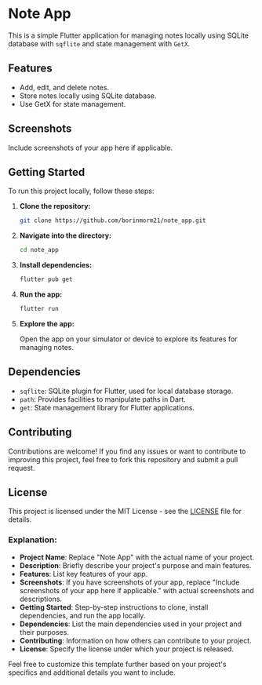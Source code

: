 # Note App

This is a simple Flutter application for managing notes locally using SQLite database with `sqflite` and state management with `GetX`.

## Features

- Add, edit, and delete notes.
- Store notes locally using SQLite database.
- Use GetX for state management.

## Screenshots

Include screenshots of your app here if applicable.

## Getting Started

To run this project locally, follow these steps:

1. **Clone the repository:**

   ```bash
   git clone https://github.com/borinmorm21/note_app.git
   ```

2. **Navigate into the directory:**

   ```bash
   cd note_app
   ```

3. **Install dependencies:**

   ```bash
   flutter pub get
   ```

4. **Run the app:**

   ```bash
   flutter run
   ```

5. **Explore the app:**

   Open the app on your simulator or device to explore its features for managing notes.

## Dependencies

- `sqflite`: SQLite plugin for Flutter, used for local database storage.
- `path`: Provides facilities to manipulate paths in Dart.
- `get`: State management library for Flutter applications.

## Contributing

Contributions are welcome! If you find any issues or want to contribute to improving this project, feel free to fork this repository and submit a pull request. 

## License

This project is licensed under the MIT License - see the [LICENSE](LICENSE) file for details.


### Explanation:

- **Project Name**: Replace "Note App" with the actual name of your project.
- **Description**: Briefly describe your project's purpose and main features.
- **Features**: List key features of your app.
- **Screenshots**: If you have screenshots of your app, replace "Include screenshots of your app here if applicable." with actual screenshots and descriptions.
- **Getting Started**: Step-by-step instructions to clone, install dependencies, and run the app locally.
- **Dependencies**: List the main dependencies used in your project and their purposes.
- **Contributing**: Information on how others can contribute to your project.
- **License**: Specify the license under which your project is released.

Feel free to customize this template further based on your project's specifics and additional details you want to include.
